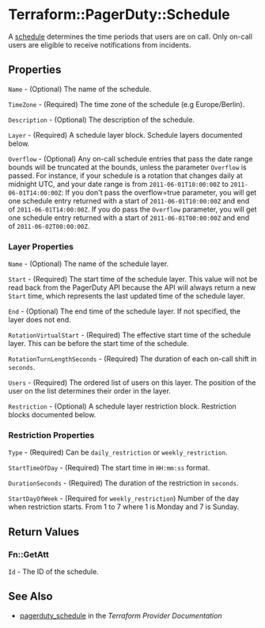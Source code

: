# Terraform::PagerDuty::Schedule

A [schedule](https://v2.developer.pagerduty.com/v2/page/api-reference#!/Schedules/get_schedules) determines the time periods that users are on call. Only on-call users are eligible to receive notifications from incidents.

## Properties

`Name` - (Optional) The name of the schedule.

`TimeZone` - (Required) The time zone of the schedule (e.g Europe/Berlin).

`Description` - (Optional) The description of the schedule.

`Layer` - (Required) A schedule layer block. Schedule layers documented below.

`Overflow` - (Optional) Any on-call schedule entries that pass the date range bounds will be truncated at the bounds, unless the parameter `Overflow` is passed. For instance, if your schedule is a rotation that changes daily at midnight UTC, and your date range is from `2011-06-01T10:00:00Z` to `2011-06-01T14:00:00Z`: If you don't pass the overflow=true parameter, you will get one schedule entry returned with a start of `2011-06-01T10:00:00Z` and end of `2011-06-01T14:00:00Z`. If you do pass the `Overflow` parameter, you will get one schedule entry returned with a start of `2011-06-01T00:00:00Z` and end of `2011-06-02T00:00:00Z`.

### Layer Properties

`Name` - (Optional) The name of the schedule layer.

`Start` - (Required) The start time of the schedule layer. This value will not be read back from the PagerDuty API because the API will always return a new `Start` time, which represents the last updated time of the schedule layer.

`End` - (Optional) The end time of the schedule layer. If not specified, the layer does not end.

`RotationVirtualStart` - (Required) The effective start time of the schedule layer. This can be before the start time of the schedule.

`RotationTurnLengthSeconds` - (Required) The duration of each on-call shift in `seconds`.

`Users` - (Required) The ordered list of users on this layer. The position of the user on the list determines their order in the layer.

`Restriction` - (Optional) A schedule layer restriction block. Restriction blocks documented below.

### Restriction Properties

`Type` - (Required) Can be `daily_restriction` or `weekly_restriction`.

`StartTimeOfDay` - (Required) The start time in `HH:mm:ss` format.

`DurationSeconds` - (Required) The duration of the restriction in `seconds`.

`StartDayOfWeek` - (Required for `weekly_restriction`) Number of the day when restriction starts. From 1 to 7 where 1 is Monday and 7 is Sunday.


## Return Values

### Fn::GetAtt

`Id` - The ID of the schedule.

## See Also

* [pagerduty_schedule](https://www.terraform.io/docs/providers/pagerduty/r/schedule.html) in the _Terraform Provider Documentation_